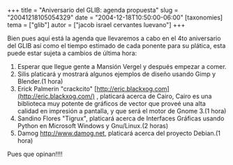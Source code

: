 +++
title = "Aniversario del GLIB: agenda propuesta"
slug = "20041218105054329"
date = "2004-12-18T10:50:00-06:00"
[taxonomies]
tema = ["glib"]
autor = ["jacob israel cervantes luevano"]
+++

Bien pues aquí está la agenda que llevaremos a cabo en el 4to
aniversario del GLIB así como el tiempo estimado de cada ponente para su
plática, esta puede estar sujeta a cambios de última hora:

1. Esperar que llegue gente a Mansión Vergel y después empezar a comer.
2. Silis platicará y mostrará algunos ejemplos de diseño usando Gimp y
    Blender.(1 hora)
3. Erick Palmerin "crackcito"
    [http://eric.blackxog.com](http://eric.blackxog.com/) , platicará
    acerca de Cairo, Cairo es una biblioteca muy potente de gráficos de
    vector que proveé una alta calidad en impresión a pantalla, y que
    será el motor de Gnome 3.(1 hora)
4. Sandino Flores "Tigrux", platicará acerca de Interfaces Gráficas
    usando Python en Microsoft Windows y Gnu/Linux.(2 horas)
5. Damog <http://www.damog.net>, platicará acerca del proyecto
    Debian.(1 hora)

Pues que opinan!!!!

